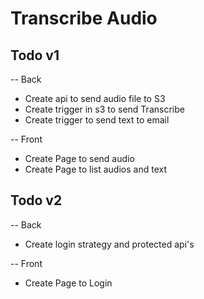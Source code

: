 # Transcribe Audio

## Todo v1

  -- Back
  - Create api to send audio file to S3
  - Create trigger in s3 to send Transcribe
  - Create trigger to send text to email
  
  -- Front
  - Create Page to send audio
  - Create Page to list audios and text

## Todo v2

  -- Back
  - Create login strategy and protected api's
  
  -- Front
  - Create Page to Login
